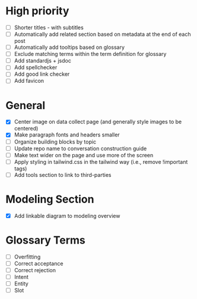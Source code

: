 # High priority
- [ ] Shorter titles - with subtitles
- [ ] Automatically add related section based on metadata at the end of each post
- [ ] Automatically add tooltips based on glossary
- [ ] Exclude matching terms within the term definition for glossary
- [ ] Add standardjs + jsdoc
- [ ] Add spellchecker
- [ ] Add good link checker
- [ ] Add favicon

# General
- [X] Center image on data collect page (and generally style images to be centered)
- [X] Make paragraph fonts and headers smaller
- [ ] Organize building blocks by topic
- [ ] Update repo name to conversation construction guide
- [ ] Make text wider on the page and use more of the screen
- [ ] Apply styling in tailwind.css in the tailwind way (i.e., remove !important tags)
- [ ] Add tools section to link to third-parties

# Modeling Section
- [X] Add linkable diagram to modeling overview

# Glossary Terms
- [ ] Overfitting
- [ ] Correct acceptance
- [ ] Correct rejection
- [ ] Intent
- [ ] Entity
- [ ] Slot